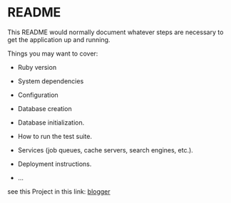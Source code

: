 # README

This README would normally document whatever steps are necessary to get the
application up and running.

Things you may want to cover:

* Ruby version

* System dependencies

* Configuration

* Database creation

* Database initialization.

* How to run the test suite.

* Services (job queues, cache servers, search engines, etc.).

* Deployment instructions.

* ...

see this Project in this link: [blogger](https://immense-inlet-47223.herokuapp.com/)
